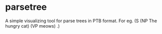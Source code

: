 # parsetree
A simple visualizing tool for parse trees in PTB format. For eg. (S (NP The hungry cat) (VP meows) .)
